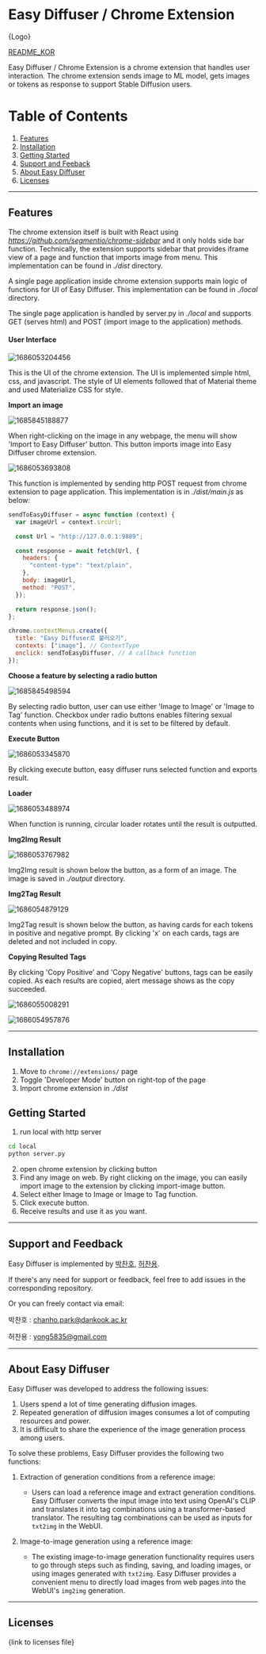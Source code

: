 # Easy Diffuser / Chrome Extension

{Logo}

[README_KOR](./README_KOR.md)

Easy Diffuser / Chrome Extension is a chrome extension that handles user interaction. The chrome extension sends image to ML model, gets images or tokens as response to support Stable Diffusion users.

# Table of Contents

1. [Features](#features)
2. [Installation](#installation)
3. [Getting Started](#getting-started)
4. [Support and Feeback](#support-and-feedback)
5. [About Easy Diffuser](#about-easy-diffuser)
6. [Licenses](#licensed)

---

## Features

The chrome extension itself is built with React using *https://github.com/segmentio/chrome-sidebar* and it only holds side bar function. Technically, the extension supports sidebar that provides iframe view of a page and function that imports image from menu. This implementation can be found in _./dist_ directory.

A single page application inside chrome extension supports main logic of functions for UI of Easy Diffuser. This implementation can be found in _./local_ directory.

The single page application is handled by server.py in _./local_ and supports GET (serves html) and POST (import image to the application) methods.

#### User Interface

![1686053204456](image/README/1686053204456.png)

This is the UI of the chrome extension. The UI is implemented simple html, css, and javascript. The style of UI elements followed that of Material theme and used Materialize CSS for style.

**Import an image**

![1685845188877](image/README/1685845188877.png)

When right-clicking on the image in any webpage, the menu will show 'Import to Easy Diffuser' button. This button imports image into Easy Diffuser chrome extension.

![1686053693808](image/README/1686053693808.png)

This function is implemented by sending http POST request from chrome extension to page application. This implementation is in _./dist/main.js_ as below:

```javascript
sendToEasyDiffuser = async function (context) {
  var imageUrl = context.srcUrl;

  const Url = "http://127.0.0.1:9889";

  const response = await fetch(Url, {
    headers: {
      "content-type": "text/plain",
    },
    body: imageUrl,
    method: "POST",
  });

  return response.json();
};

chrome.contextMenus.create({
  title: "Easy Diffuser로 불러오기",
  contexts: ["image"], // ContextType
  onclick: sendToEasyDiffuser, // A callback function
});
```

**Choose a feature by selecting a radio button**

![1685845498594](image/README/1685845498594.png)

By selecting radio button, user can use either 'Image to Image' or 'Image to Tag' function. Checkbox under radio buttons enables filtering sexual contents when using functions, and it is set to be filtered by default.

**Execute Button**

![1686053345870](image/README/1686053345870.png)

By clicking execute button, easy diffuser runs selected function and exports result.

**Loader**

![1686053488974](image/README/1686053488974.png)

When function is running, circular loader rotates until the result is outputted.

**Img2Img Result**

![1686053767982](image/README/1686053767982.png)

Img2Img result is shown below the button, as a form of an image. The image is saved in _./output_ directory.

**Img2Tag Result**

![1686054879129](image/README/1686054879129.png)

Img2Tag result is shown below the button, as having cards for each tokens in positive and negative prompt. By clicking 'x' on each cards, tags are deleted and not included in copy.

**Copying Resulted Tags**

By clicking 'Copy Positive' and 'Copy Negative' buttons, tags can be easily copied. As each results are copied, alert message shows as the copy succeeded.

![1686055008291](image/README/1686055008291.png)

![1686054957876](image/README/1686054957876.png)

---

## Installation

1. Move to `chrome://extensions/` page
2. Toggle 'Developer Mode' button on right-top of the page
3. Import chrome extension in _./dist_

## Getting Started

1. run local with http server

```bash
cd local
python server.py
```

2. open chrome extension by clicking button
3. Find any image on web. By right clicking on the image, you can easily import image to the extension by clicking import-image button.
4. Select either Image to Image or Image to Tag function.
5. Click execute button.
6. Receive results and use it as you want.

---

## Support and Feedback

Easy Diffuser is implemented by [박찬호](https://github.com/charlieppark), [허찬용](https://github.com/H-ChanY).

If there's any need for support or feedback, feel free to add issues in the corresponding repository.

Or you can freely contact via email:

박찬호 : chanho.park@dankook.ac.kr

허찬용 : yong5835@gmail.com

---

## About Easy Diffuser

Easy Diffuser was developed to address the following issues:

1. Users spend a lot of time generating diffusion images.
2. Repeated generation of diffusion images consumes a lot of computing resources and power.
3. It is difficult to share the experience of the image generation process among users.

To solve these problems, Easy Diffuser provides the following two functions:

1. Extraction of generation conditions from a reference image:

   - Users can load a reference image and extract generation conditions. Easy Diffuser converts the input image into text using OpenAI's CLIP and translates it into tag combinations using a transformer-based translator. The resulting tag combinations can be used as inputs for `txt2img` in the WebUI.

2. Image-to-image generation using a reference image:

   - The existing image-to-image generation functionality requires users to go through steps such as finding, saving, and loading images, or using images generated with `txt2img`. Easy Diffuser provides a convenient menu to directly load images from web pages into the WebUI's `img2img` generation.

---

## Licenses

{link to licenses file}
